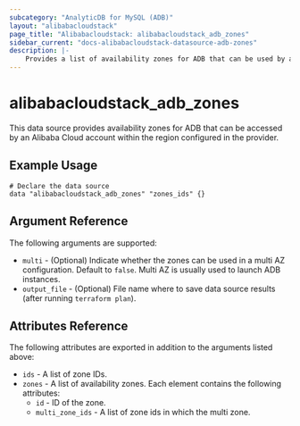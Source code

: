 ```yaml
---
subcategory: "AnalyticDB for MySQL (ADB)"
layout: "alibabacloudstack"
page_title: "Alibabacloudstack: alibabacloudstack_adb_zones"
sidebar_current: "docs-alibabacloudstack-datasource-adb-zones"
description: |-
    Provides a list of availability zones for ADB that can be used by an Alibaba Cloud account.
---
```


# alibabacloudstack\_adb\_zones

This data source provides availability zones for ADB that can be accessed by an Alibaba Cloud account within the region configured in the provider.

## Example Usage

```
# Declare the data source
data "alibabacloudstack_adb_zones" "zones_ids" {}
```

## Argument Reference

The following arguments are supported:

* `multi` - (Optional) Indicate whether the zones can be used in a multi AZ configuration. Default to `false`. Multi AZ is usually used to launch ADB instances.
* `output_file` - (Optional) File name where to save data source results (after running `terraform plan`).

## Attributes Reference

The following attributes are exported in addition to the arguments listed above:

* `ids` - A list of zone IDs.
* `zones` - A list of availability zones. Each element contains the following attributes:
  * `id` - ID of the zone.
  * `multi_zone_ids` - A list of zone ids in which the multi zone.
